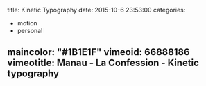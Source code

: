 title: Kinetic Typography
date: 2015-10-6 23:53:00
categories:
- motion
- personal


maincolor: "#1B1E1F"
vimeoid: 66888186
vimeotitle: Manau - La Confession - Kinetic typography
---
